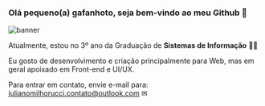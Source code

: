 ### Olá pequeno(a) gafanhoto, seja bem-vindo ao meu Github 👋

![banner](https://3.bp.blogspot.com/-IGtM_FTUrLI/XDdjP4QP97I/AAAAAAAABHE/JlmGNCr339o4f-crNjDTUax7W3nfGVUhwCLcBGAs/s1600/a2225bdd2b94df54edb17f3c271a0e1df18079f5_hq.gif)

Atualmente, estou no 3º ano da Graduação de **Sistemas de Informação** 👨‍💻

Eu gosto de desenvolvimento e criação principalmente para Web, mas em geral apoixado em Front-end e UI/UX.

Para entrar em contato, envie e-mail para: julianomilhorucci.contato@outlook.com ✉
